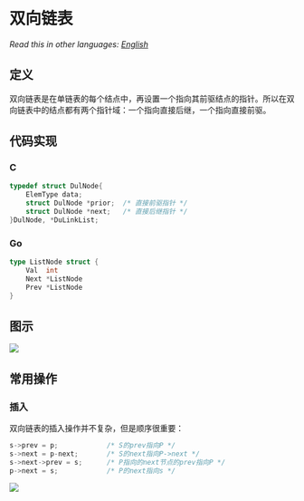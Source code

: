 # 双向链表

_Read this in other languages:_
[_English_](README.en-US.md)

## 定义

双向链表是在单链表的每个结点中，再设置一个指向其前驱结点的指针。所以在双向链表中的结点都有两个指针域：一个指向直接后继，一个指向直接前驱。

## 代码实现

### C

```c
typedef struct DulNode{
    ElemType data;
    struct DulNode *prior;  /* 直接前驱指针 */
    struct DulNode *next;   /* 直接后继指针 */
}DulNode, *DuLinkList;
```

### Go

```go
type ListNode struct {
	Val  int
	Next *ListNode
    Prev *ListNode
}
```

## 图示

![](https://gitee.com/geekhall/pic/raw/main/img/20211111115357.png)


## 常用操作

### 插入

双向链表的插入操作并不复杂，但是顺序很重要：

```c
s->prev = p;            /* S的prev指向P */
s->next = p-next;       /* S的next指向P->next */
s->next->prev = s;      /* P指向的next节点的prev指向P */
p->next = s;            /* P的next指向s */
```

![](https://gitee.com/geekhall/pic/raw/main/img/20211111132050.png)

